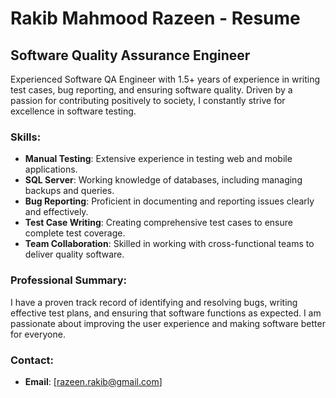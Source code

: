 # Rakib Mahmood Razeen - Resume

## Software Quality Assurance Engineer

Experienced Software QA Engineer with 1.5+ years of experience in writing test cases, bug reporting, and ensuring software quality. Driven by a passion for contributing positively to society, I constantly strive for excellence in software testing.

### Skills:
- **Manual Testing**: Extensive experience in testing web and mobile applications.
- **SQL Server**: Working knowledge of databases, including managing backups and queries.
- **Bug Reporting**: Proficient in documenting and reporting issues clearly and effectively.
- **Test Case Writing**: Creating comprehensive test cases to ensure complete test coverage.
- **Team Collaboration**: Skilled in working with cross-functional teams to deliver quality software.

### Professional Summary:
I have a proven track record of identifying and resolving bugs, writing effective test plans, and ensuring that software functions as expected. I am passionate about improving the user experience and making software better for everyone.

### Contact:
- **Email**: [razeen.rakib@gmail.com]

